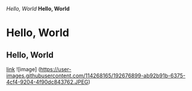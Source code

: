 *Hello, World*
**Hello, World**
# Hello, World
## Hello, World
[link](https://www.bilibili.com/video/BV1ZY4y1F77n/?spm_id_from=333.999.0.0)
![image]
(https://user-images.githubusercontent.com/114268165/192676899-ab92b91b-6375-4cf4-9204-4f90dc843762.JPEG)
